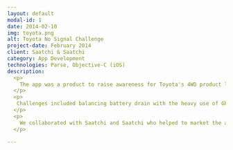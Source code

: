 ```yaml
---
layout: default
modal-id: 1
date: 2014-02-10
img: toyota.png
alt: Toyota No Signal Challenge
project-date: February 2014
client: Saatchi & Saatchi
category: App Development
technologies: Parse, Objective-C (iOS)
description:
  <p>
    The app was a product to raise awareness for Toyota's 4WD product line. It is an augmented reality app that utilized high tech GPS and GEO fencing capabilities with gamification
  </p>
  <p>
   Challenges included balancing battery drain with the heavy use of GPS. We were responsible for app front and back end as well as UX/UI design.
  </p>
  <p>
    We collaborated with Saatchi and Saatchi who helped to market the app after its launch.
  </p>

---
```

